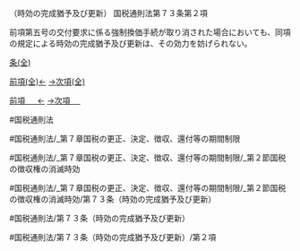 （時効の完成猶予及び更新）
国税通則法第７３条第２項

前項第五号の交付要求に係る強制換価手続が取り消された場合においても、同項の規定による時効の完成猶予及び更新は、その効力を妨げられない。

[条(全)](国税通則法＿＿＿＿＿第７３条_.md)

[前項(全)←](国税通則法＿＿＿＿＿第７３条第１項_.md)    [→次項(全)](国税通則法＿＿＿＿＿第７３条第３項_.md)

[前項 　 ←](国税通則法＿＿＿＿＿第７３条第１項.md)    [→次項 　 ](国税通則法＿＿＿＿＿第７３条第３項.md)



#国税通則法

#国税通則法/_第７章国税の更正、決定、徴収、還付等の期間制限

#国税通則法/_第７章国税の更正、決定、徴収、還付等の期間制限/_第２節国税の徴収権の消滅時効

#国税通則法/_第７章国税の更正、決定、徴収、還付等の期間制限/_第２節国税の徴収権の消滅時効/第７３条（時効の完成猶予及び更新）

#国税通則法/第７３条（時効の完成猶予及び更新）

#国税通則法/第７３条（時効の完成猶予及び更新）/第２項

